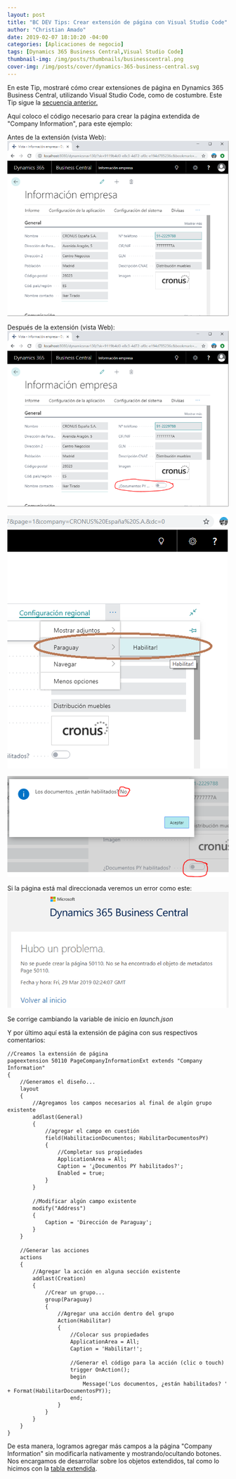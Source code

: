 ```yaml
---
layout: post
title: "BC DEV Tips: Crear extensión de página con Visual Studio Code"
author: "Christian Amado"
date: 2019-02-07 18:10:20 -04:00
categories: [Aplicaciones de negocio]
tags: [Dynamics 365 Business Central,Visual Studio Code]
thumbnail-img: /img/posts/thumbnails/businesscentral.png
cover-img: /img/posts/cover/dynamics-365-business-central.svg
---
```


En este Tip, mostraré cómo crear extensiones de página en Dynamics 365 Business Central, utilizando Visual Studio Code, como de costumbre. Este Tip sigue la [secuencia anterior.](/2019/02/bc-dev-tips-crear-extension-de-tabla-con-visual-studio-code/)

Aquí coloco el código necesario para crear la página extendida de "Company Information", para este ejemplo:

<!--more-->

Antes de la extensión (vista Web):  
![](/img/posts/migrated/2019/02/1-1.png)  

Después de la extensión (vista Web):  
![](/img/posts/migrated/2019/02/2-1.png)  

![](/img/posts/migrated/2019/02/3.png)  

![](/img/posts/migrated/2019/02/3.5.png)  

Si la página está mal direccionada veremos un error como este:  
![](/img/posts/migrated/2019/02/4.png)  

Se corrige cambiando la variable de inicio en _launch.json_

Y por último aquí está la extensión de página con sus respectivos comentarios:
```
//Creamos la extensión de página
pageextension 50110 PageCompanyInformationExt extends "Company Information"
{
    //Generamos el diseño...
    layout
    {
        //Agregamos los campos necesarios al final de algún grupo existente
        addlast(General)
        {
            //agregar el campo en cuestión
            field(HabilitacionDocumentos; HabilitarDocumentosPY)
            {
                //Completar sus propiedades
                ApplicationArea = All;
                Caption = '¿Documentos PY habilitados?';
                Enabled = true;
            }
        }

        //Modificar algún campo existente
        modify("Address")
        {
            Caption = 'Dirección de Paraguay';
        }
    }

    //Generar las acciones
    actions
    {
        //Agregar la acción en alguna sección existente
        addlast(Creation)
        {
            //Crear un grupo...
            group(Paraguay)
            {
                //Agregar una acción dentro del grupo
                Action(Habilitar)
                {
                    //Colocar sus propiedades
                    ApplicationArea = All;
                    Caption = 'Habilitar!';

                    //Generar el código para la acción (clic o touch)
                    trigger OnAction();
                    begin
                        Message('Los documentos, ¿están habilitados? ' + Format(HabilitarDocumentosPY));
                    end;
                }
            }
        }
    }
}
```
De esta manera, logramos agregar más campos a la página "Company Information" sin modificarla nativamente y mostrando/ocultando botones. Nos encargamos de desarrollar sobre los objetos extendidos, tal como lo hicimos con la [tabla extendida](/2019/02/bc-dev-tips-crear-extension-de-tabla-con-visual-studio-code/).